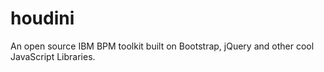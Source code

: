 # houdini
An open source IBM BPM toolkit built on Bootstrap, jQuery and other cool JavaScript Libraries.
